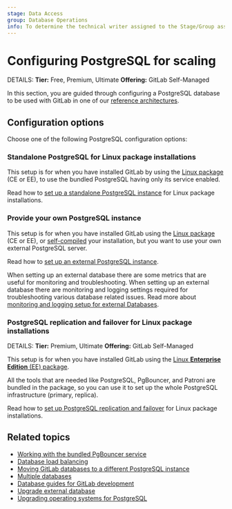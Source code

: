 ```yaml
---
stage: Data Access
group: Database Operations
info: To determine the technical writer assigned to the Stage/Group associated with this page, see https://handbook.gitlab.com/handbook/product/ux/technical-writing/#assignments
---
```


# Configuring PostgreSQL for scaling

DETAILS:
**Tier:** Free, Premium, Ultimate
**Offering:** GitLab Self-Managed

In this section, you are guided through configuring a PostgreSQL database to
be used with GitLab in one of our [reference architectures](../reference_architectures/index.md).

## Configuration options

Choose one of the following PostgreSQL configuration options:

### Standalone PostgreSQL for Linux package installations

This setup is for when you have installed GitLab by using the
[Linux package](https://about.gitlab.com/install/) (CE or EE),
to use the bundled PostgreSQL having only its service enabled.

Read how to [set up a standalone PostgreSQL instance](standalone.md) for Linux package installations.

### Provide your own PostgreSQL instance

This setup is for when you have installed GitLab using the
[Linux package](https://about.gitlab.com/install/) (CE or EE),
or [self-compiled](../../install/installation.md) your installation, but you want to use
your own external PostgreSQL server.

Read how to [set up an external PostgreSQL instance](external.md).

When setting up an external database there are some metrics that are useful for monitoring and troubleshooting.
When setting up an external database there are monitoring and logging settings required for troubleshooting various database related issues.
Read more about [monitoring and logging setup for external Databases](external_metrics.md).

### PostgreSQL replication and failover for Linux package installations

DETAILS:
**Tier:** Premium, Ultimate
**Offering:** GitLab Self-Managed

This setup is for when you have installed GitLab using the
[Linux **Enterprise Edition** (EE) package](https://about.gitlab.com/install/?version=ee).

All the tools that are needed like PostgreSQL, PgBouncer, and Patroni are bundled in
the package, so you can use it to set up the whole PostgreSQL infrastructure (primary, replica).

Read how to [set up PostgreSQL replication and failover](replication_and_failover.md) for Linux package installations.

## Related topics

- [Working with the bundled PgBouncer service](pgbouncer.md)
- [Database load balancing](database_load_balancing.md)
- [Moving GitLab databases to a different PostgreSQL instance](moving.md)
- [Multiple databases](multiple_databases.md)
- [Database guides for GitLab development](../../development/database/_index.md)
- [Upgrade external database](external_upgrade.md)
- [Upgrading operating systems for PostgreSQL](upgrading_os.md)
